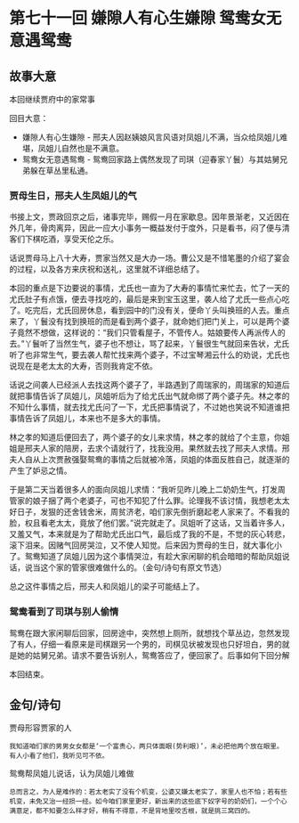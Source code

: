 # 第七十一回 嫌隙人有心生嫌隙 鸳鸯女无意遇鸳鸯

## 故事大意

本回继续贾府中的家常事

回目大意：

* 嫌隙人有心生嫌隙 - 邢夫人因赵姨娘风言风语对凤姐儿不满，当众给凤姐儿难堪，凤姐儿自然也是不满意。
* 鸳鸯女无意遇鸳鸯 - 鸳鸯回家路上偶然发现了司琪（迎春家丫鬟）与其姑舅兄弟躲在草丛里私通。

### 贾母生日，邢夫人生凤姐儿的气

书接上文，贾政回京之后，诸事完毕，赐假一月在家歇息。因年景渐老，又近因在外几年，骨肉离异，因此一应大小事务一概益发付于度外，只是看书，闷了便与清客们下棋吃酒，享受天伦之乐。

话说贾母马上八十大寿，贾家当然又是大办一场。曹公又是不惜笔墨的介绍了宴会的过程，以及各方来庆祝和送礼，这里就不详细总结了。

本回的重点是下边要说的事情，尤氏也一直为了大寿的事情忙来忙去，忙了一天的尤氏肚子有点饿，便去寻找吃的，最后是来到宝玉这里，袭人给了尤氏一些点心吃了。吃完后，尤氏回房休息，看到园中的门没有关，便命丫头叫换班的人去。重点来了，丫鬟没有找到换班的而是看到两个婆子，就命她们把门关上，可以是两个婆子竟然不想做，这样说的：“我们只管看屋子，不管传人。姑娘要传人再派传人的去。”丫鬟听了当然生气，婆子也不想让，骂了起来，丫鬟很生气就回来告状，尤氏听了也非常生气，要去袭人帮忙找来两个婆子，不过宝琴湘云什么的劝说，尤氏也说现在是老太太的大寿，否则我肯定不依。

话说之间袭人已经派人去找这两个婆子了，半路遇到了周瑞家的，周瑞家的知道后就把事情告诉了凤姐儿，凤姐听后为了给尤氏出气就命绑了两个婆子先。林之孝的不知什么事情，就去找尤氏问了一下，尤氏把事情说了，不过她也笑说不知道谁把事情告诉了凤姐儿，本来也不是多大的事情。

林之孝的知道后便回去了，两个婆子的女儿来求情，林之孝的就给了个主意，你姐姐是邢夫人家的陪房，去求个请就行了，找我没用。果然就去找了邢夫人求情。邢夫人自从上次贾赦强娶鸳鸯的事情之后就被冷落，凤姐的体面反胜自己，就逐渐的产生了妒忌之情。

于是第二天当着很多人的面向凤姐儿求情：“我听见昨儿晚上二奶奶生气，打发周管家的娘子捆了两个老婆子，可也不知犯了什么罪。论理我不该讨情，我想老太太好日子，发狠的还舍钱舍米，周贫济老，咱们家先倒折磨起老人家来了。不看我的脸，权且看老太太，竟放了他们罢。”说完就走了。凤姐听了这话，又当着许多人，又羞又气，本来就是为了帮助尤氏出口气，最后成了我的不是，不觉的灰心转悲，滚下泪来。因赌气回房哭泣，又不使人知觉。后来因为贾母的生日，就大事化小了。鸳鸯知道了凤姐儿因为这个事情哭泣，有趁大家闲聊的机会暗暗的帮助凤姐说话，说当这个家的管家很难做什么的。（金句/诗句有原文节选）

总之这件事情之后，邢夫人和凤姐儿的梁子可能结上了。

### 鸳鸯看到了司琪与别人偷情

鸳鸯在跟大家闲聊后回家，回房途中，突然想上厕所，就想找个草丛边，忽然发现了有人，仔细一看原来是司棋跟另一个男的，司棋见状被发现也只好坦白，男的就是她的姑舅兄弟。请求不要告诉别人，鸳鸯答应了，便回家了。后事如何下回分解

本回结束。

## 金句/诗句

贾母形容贾家的人

```shell
我知道咱们家的男男女女都是‘一个富贵心，两只体面眼(势利眼)’，未必把他两个放在眼里。有人小看了他们，我听见可不依。
```

鸳鸯帮凤姐儿说话，认为凤姐儿难做

```shell
总而言之，为人是难作的：若太老实了没有个机变，公婆又嫌太老实了，家里人也不怕；若有些机变，未免又治一经损一经。如今咱们家里更好，新出来的这些底下奴字号的奶奶们，一个个心满意足，都不知要怎么样才好，稍有不得意，不是背地里咬舌根，就是挑三窝四的。
```
